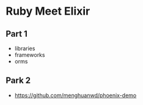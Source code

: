 # Ruby Meet Elixir

## Part 1

* libraries
* frameworks
* orms

## Park 2

* https://github.com/menghuanwd/phoenix-demo